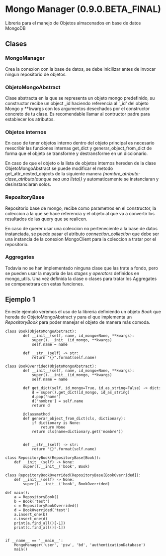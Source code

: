# Mongo Manager (0.9.0.BETA_FINAL)

Libreria para el manejo de Objetos almacenados en base de datos MongoDB

## Clases

### MongoManager

Crea la conexion con la base de datos, se debe inicilizar antes de 
invocar ningun repositorio de objetos.

### ObjetoMongoAbstract

Clase abstracta en la que se representa un objeto mongo predefinido,
su constructor recibe un object _id haciendo referencia al '_id' del
objeto Mongo y **kwargs con los argumentos desechados por el
constructor concreto de tu clase. Es recomendable llamar al contructor 
padre para establecer los atributos.

### Objetos internos

En caso de tener objetos interno dentro del objeto principal es necesario
reescribir las funciones internas get_dict y generar_object_from_dict de 
forma que el objeto se transforme y destransforme en un diccionario.

En caso de que el objeto o la lista de objetos internos hereden de la clase ObjetoMongoAbstract
se puede modificar el metodo get_attr_nested_objects de la siguiente manera
*{nombre_atributo: clase_atributo(aunque sea una lista)}* y automaticamente se instanciaran y desinstanciaran
solos.

### RepositoryBase

Repositorio base de mongo, recibe como parametros en el constructor,
la coleccion a la que se hace referencia y el objeto al que va a convertir
los resultados de las query que se realicen.

En caso de querer usar una coleccion no perteneciente a la base de datos instanciada,
se puede pasar el atributo *connection_collection* que debe ser una instancia de la conexion 
MongoClient para la coleccion a tratar por el repositorio.

### Aggregates

Todavia no se han implementado ninguna clase que las trate a fondo, pero se pueden
usar la mayoria de las *stages* y *operators* definidos en mongo_utils. Una vez definida la clase o 
clases para tratar los Aggregates se compenetrara con estas funciones.

## Ejemplo 1

En este ejemplo veremos el uso de la libreria definiendo un objeto <i>Book</i> 
que hereda de ObjetoMongoAbstract y para el que implementa un <i>RepositoryBook</i>
 para poder manejar el objeto de manera más comoda.

    class Book(ObjetoMongoAbstract):
            def __init__(self, name, id_mongo=None, **kwargs):
                super().__init__(id_mongo, **kwargs)
                self.name = name
        
            def __str__(self) -> str:
                return "{}".format(self.name)

    class BookOverrided(ObjetoMongoAbstract):
            def __init__(self, name, id_mongo=None, **kwargs):
                super().__init__(id_mongo, **kwargs)
                self.name = name

            def get_dict(self, id_mongo=True, id_as_string=False) -> dict:
                d = super().get_dict(id_mongo, id_as_string)
                d.pop('name')
                d['nombre'] = self.name
                return d
        
            @classmethod
            def generar_object_from_dict(cls, dictionary):
                if dictionary is None:
                    return None
                return cls(name=dictionary.get('nombre'))


            def __str__(self) -> str:
                return "{}".format(self.name)

    class RepositoryBook(RepositoryBase[Book]):
        def __init__(self) -> None:
            super().__init__('book', Book)

    class RepositoryBookOverrided(RepositoryBase[BookOverrided]):
        def __init__(self) -> None:
            super().__init__('book', BookOverrided)

    def main():
        a = RepositoryBook()
        b = Book('test')
        c = RepositoryBookOverrided()
        d = BookOverrided('test')
        a.insert_one(b)
        c.insert_one(d)
        print(a.find_all()[-1])
        print(c.find_all()[-1])


    if __name__ == '__main__':
        MongoManager('user', 'psw', 'bd', 'authenticationDatabase')
        main()
